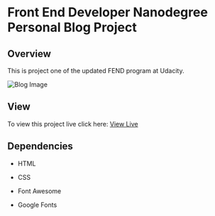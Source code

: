 # Front End Developer Nanodegree Personal Blog Project

## Overview

This is project one of the updated FEND program at Udacity.

![Blog Image](https://i.imgur.com/PWA2Tfm.png "Blog Image")

## View

To view this project live click here: [View Live](https://jzerman2018.github.io/Udacity-Personal-Blog/)

## Dependencies

* HTML

* CSS

* Font Awesome

* Google Fonts
